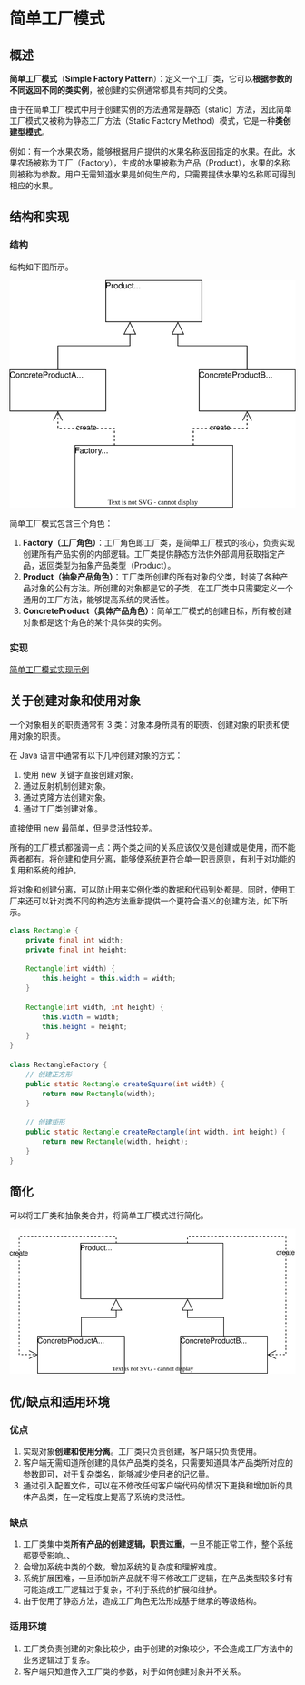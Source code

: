# 简单工厂模式

## 概述

**简单工厂模式**（**Simple Factory Pattern**）：定义一个工厂类，它可以**根据参数的不同返回不同的类实例**，被创建的实例通常都具有共同的父类。

由于在简单工厂模式中用于创建实例的方法通常是静态（static）方法，因此简单工厂模式又被称为静态工厂方法（Static Factory Method）模式，它是一种**类创建型模式**。

例如：有一个水果农场，能够根据用户提供的水果名称返回指定的水果。在此，水果农场被称为工厂（Factory），生成的水果被称为产品（Product），水果的名称则被称为参数。用户无需知道水果是如何生产的，只需要提供水果的名称即可得到相应的水果。

## 结构和实现

### 结构

结构如下图所示。

![simple-factory-pattern](./assets/simple-factory-pattern.svg)

简单工厂模式包含三个角色：

1. **Factory（工厂角色）**：工厂角色即工厂类，是简单工厂模式的核心，负责实现创建所有产品实例的内部逻辑。工厂类提供静态方法供外部调用获取指定产品，返回类型为抽象产品类型（Product）。
2. **Product（抽象产品角色）**：工厂类所创建的所有对象的父类，封装了各种产品对象的公有方法。所创建的对象都是它的子类，在工厂类中只需要定义一个通用的工厂方法，能够提高系统的灵活性。
3. **ConcreteProduct（具体产品角色）**：简单工厂模式的创建目标，所有被创建对象都是这个角色的某个具体类的实例。

### 实现

[简单工厂模式实现示例](./examples/designpattern/simplefactory)

## 关于创建对象和使用对象

一个对象相关的职责通常有 3 类：对象本身所具有的职责、创建对象的职责和使用对象的职责。

在 Java 语言中通常有以下几种创建对象的方式：

1. 使用 new 关键字直接创建对象。
2. 通过反射机制创建对象。
3. 通过克隆方法创建对象。
4. 通过工厂类创建对象。

直接使用 new 最简单，但是灵活性较差。

所有的工厂模式都强调一点：两个类之间的关系应该仅仅是创建或是使用，而不能两者都有。将创建和使用分离，能够使系统更符合单一职责原则，有利于对功能的复用和系统的维护。

将对象和创建分离，可以防止用来实例化类的数据和代码到处都是。同时，使用工厂来还可以针对类不同的构造方法重新提供一个更符合语义的创建方法，如下所示。

```java
class Rectangle {
    private final int width;
    private final int height;

    Rectangle(int width) {
        this.height = this.width = width;
    }

    Rectangle(int width, int height) {
        this.width = width;
        this.height = height;
    }
}

class RectangleFactory {
    // 创建正方形
    public static Rectangle createSquare(int width) {
        return new Rectangle(width);
    }

    // 创建矩形
    public static Rectangle createRectangle(int width, int height) {
        return new Rectangle(width, height);
    }
}
```

## 简化

可以将工厂类和抽象类合并，将简单工厂模式进行简化。

![simplified-simple-factory-pattern](./assets/simplified-simple-factory-pattern.svg)

## 优/缺点和适用环境

### 优点

1. 实现对象**创建和使用分离**。工厂类只负责创建，客户端只负责使用。
2. 客户端无需知道所创建的具体产品类的类名，只需要知道具体产品类所对应的参数即可，对于复杂类名，能够减少使用者的记忆量。
3. 通过引入配置文件，可以在不修改任何客户端代码的情况下更换和增加新的具体产品类，在一定程度上提高了系统的灵活性。

### 缺点

1. 工厂类集中类**所有产品的创建逻辑，职责过重**，一旦不能正常工作，整个系统都要受影响。、
2. 会增加系统中类的个数，增加系统的复杂度和理解难度。
3. 系统扩展困难，一旦添加新产品就不得不修改工厂逻辑，在产品类型较多时有可能造成工厂逻辑过于复杂，不利于系统的扩展和维护。
4. 由于使用了静态方法，造成工厂角色无法形成基于继承的等级结构。

### 适用环境

1. 工厂类负责创建的对象比较少，由于创建的对象较少，不会造成工厂方法中的业务逻辑过于复杂。
2. 客户端只知道传入工厂类的参数，对于如何创建对象并不关系。
